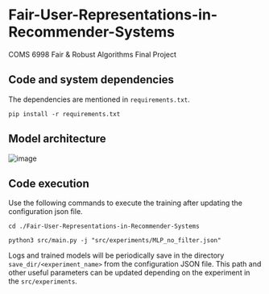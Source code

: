 # Fair-User-Representations-in-Recommender-Systems

COMS 6998 Fair &amp; Robust Algorithms Final Project

## Code and system dependencies

The dependencies are mentioned in `requirements.txt`.

```pip install -r requirements.txt```

## Model architecture

![image](https://github.com/shivamojha2/Fair-User-Representations-in-Recommender-Systems/blob/main/static/images/architecture.png)

## Code execution

Use the following commands to execute the training after updating the configuration json file.

```
cd ./Fair-User-Representations-in-Recommender-Systems

python3 src/main.py -j "src/experiments/MLP_no_filter.json"
```

Logs and trained models will be periodically save in the directory `save_dir/<experiment_name>` from the configuration JSON file. This path and other useful parameters can be updated depending on the experiment in the `src/experiments`.
